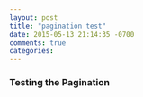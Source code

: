 ```yaml
---
layout: post
title: "pagination test"
date: 2015-05-13 21:14:35 -0700
comments: true
categories:
---
```


### Testing the Pagination
